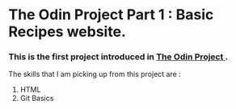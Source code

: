 # The Odin Project Part 1 : Basic Recipes website. 

### This is the first project introduced in <a href ="https://www.theodinproject.com/paths/foundations/courses/foundations/lessons/recipes"> The Odin Project </a>.

The skills that I am picking up from this project are :
1. HTML
2. Git Basics
